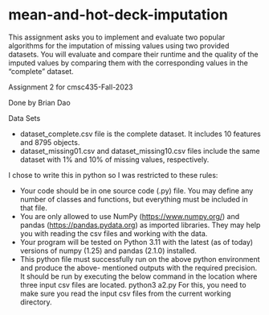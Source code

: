# mean-and-hot-deck-imputation
This assignment asks you to implement and evaluate two popular algorithms for the imputation of missing values using two provided datasets. You will evaluate and compare their runtime and the quality of the imputed values by comparing them with the corresponding values in the “complete” dataset.

Assignment 2 for cmsc435-Fall-2023

Done by Brian Dao

Data Sets
- dataset_complete.csv file is the complete dataset. It includes 10 features and 8795 objects.
- dataset_missing01.csv and dataset_missing10.csv files include the same dataset with 1% and 10% of
  missing values, respectively.

I chose to write this in python so I was restricted to these rules:

- Your code should be in one source code (.py) file. You may define any number of classes and
functions, but everything must be included in that file.
- You are only allowed to use NumPy (https://www.numpy.org/) and pandas
(https://pandas.pydata.org) as imported libraries. They may help you with reading the csv files
and working with the data.
- Your program will be tested on Python 3.11 with the latest (as of today) versions of numpy
(1.25) and pandas (2.1.0) installed.
- This python file must successfully run on the above python environment and produce the above-
mentioned outputs with the required precision. It should be run by executing the below command
in the location where three input csv files are located.
    python3 a2.py
For this, you need to make sure you read the input csv files from the current working directory.